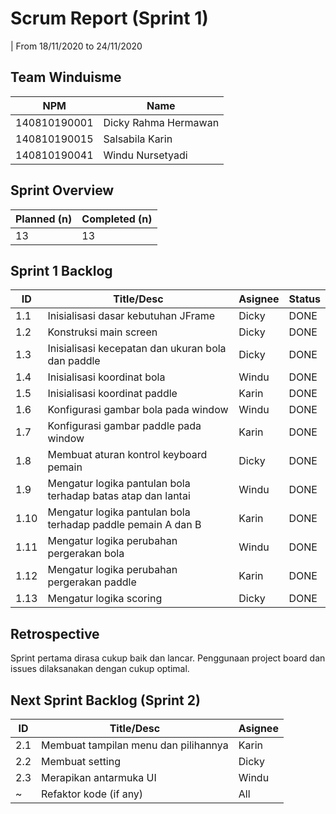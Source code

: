 # Scrum Report (Sprint 1)
| From 18/11/2020 to 24/11/2020

## Team Winduisme
| NPM           | Name        |
| ------------- |-------------|
| 140810190001  | Dicky Rahma Hermawan    |
| 140810190015  | Salsabila Karin    |
| 140810190041  | Windu Nursetyadi |

## Sprint Overview
| Planned (n)   | Completed (n) |
| ------------- |-------------- |
| 13             | 13             |

## Sprint 1 Backlog

| ID  | Title/Desc | Asignee | Status |
| --- | ---------- | ------- | ------ |
| 1.1 | Inisialisasi dasar kebutuhan JFrame | Dicky | DONE |
| 1.2 | Konstruksi main screen | Dicky | DONE |
| 1.3 | Inisialisasi kecepatan dan ukuran bola dan paddle | Dicky | DONE | 
| 1.4 | Inisialisasi koordinat bola | Windu | DONE | 
| 1.5 | Inisialisasi koordinat paddle | Karin | DONE | 
| 1.6 | Konfigurasi gambar bola pada window | Windu | DONE | 
| 1.7 | Konfigurasi gambar paddle pada window | Karin | DONE | 
| 1.8 | Membuat aturan kontrol keyboard pemain | Dicky | DONE | 
| 1.9 | Mengatur logika pantulan bola terhadap batas atap dan lantai | Windu | DONE | 
| 1.10 | Mengatur logika pantulan bola terhadap paddle pemain A dan B | Karin | DONE | 
| 1.11 | Mengatur logika perubahan pergerakan bola | Windu | DONE | 
| 1.12 | Mengatur logika perubahan pergerakan paddle | Karin | DONE |
| 1.13 | Mengatur logika scoring | Dicky | DONE |
## Retrospective 

Sprint pertama dirasa cukup baik dan lancar. Penggunaan project board dan issues dilaksanakan dengan cukup optimal.

## Next Sprint Backlog (Sprint 2)
| ID  | Title/Desc | Asignee | 
| --- | ---------- | ------- | 
| 2.1 | Membuat tampilan menu dan pilihannya | Karin | 
| 2.2 | Membuat setting | Dicky | 
| 2.3 | Merapikan antarmuka UI | Windu | 
| ~ | Refaktor kode (if any) | All |
